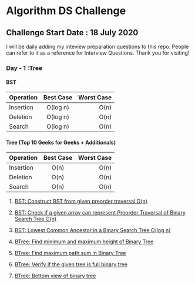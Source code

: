 # Algorithm DS Challenge

## Challenge Start Date : 18 July 2020

I will be daily adding my inteview preparation questions to this repo.
People can refer to it as a reference for Interview Questions.
Thank you for visiting!


### Day - 1 :Tree

#### BST

| Operation     | Best Case     | Worst Case  |
| ------------- |:-------------:| -----------:|
| Insertion     |    O(log n)   |     O(n)    |
| Deletion      |    O(log n)   |     O(n)    |
| Search        |    O(log n)   |     O(n)    |

#### Tree (Top 10 Geeks for Geeks + Additionals)

| Operation     | Best Case     | Worst Case  |
| ------------- |:-------------:| -----------:|
| Insertion     |    O(n)       |     O(n)    |
| Deletion      |    O(n)       |     O(n)    |
| Search        |    O(n)       |     O(n)    |

1. [BST: Construct BST from given preorder traversal O(n)](../blob/DS/BST/preorder_to_bst.cpp)

2. [BST: Check if a given array can represent Preorder Traversal of Binary Search Tree O(n)](../blob/DS/BST/verify_preorder_for_bst.cpp)

3. [BST: Lowest Common Ancestor in a Binary Search Tree O(log n)](../blob/DS/BST/Lowest_Common_Ancestor.cpp)

4. [BTree: Find minimum and maximum height of Binary Tree](../blob/DS/Binary%20Tree/min_max_depth.cpp)

5. [BTree: Find maximum path sum in Binary Tree](../blob/DS/Binary%20Tree/max_path_sum.cpp)

6. [BTree: Verify if the given tree is full binary tree](../blob/DS/Binary%20Tree/full_binary_tree.cpp)

7. [BTree: Bottom view of binary tree](../blob/DS/Binary%20Tree/bottom_view.cpp)

